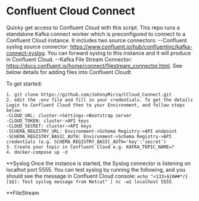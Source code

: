 # Confluent Cloud Connect
Quicky get access to Confluent Cloud with this script. This repo runs a standalone Kafka connect worker which is preconfigured to connect to a Confluent Cloud instance.
It includes two source connectors:
--Confluent syslog source connector: https://www.confluent.io/hub/confluentinc/kafka-connect-syslog. You can forward syslog to this instance and it will produce in Confluent Cloud.
--Kafka File Stream Connector: https://docs.confluent.io/home/connect/filestream_connector.html. See below details for adding files into Confluent Cloudt

To get started:
```
1. git clone https://github.com/JohnnyMirza/CCloud_Connect.git
2. edit the .env file and fill in your credentials. To get the details Login to Confluent Cloud then to your Environment, and follow steps below:
-CLOUD_URL: cluster->Settings->Bootstrap server
-CLOUD_TOKEN: cluster->API keys
-CLOUD_SECRET: cluster->API keys
-SCHEMA_REGISTRY_URL: Environment->Schema Registry->API endpoint
-SCHEMA_REGISTRY_BASIC_AUTH: Environment->Schema Registry->API credentials (e.g. SCHEMA_REGISTRY_BASIC_AUTH='key':'secret')
3. Create your topic in Confluent Cloud e.g. KAFKA_TOPIC_NAME=?
4. docker-compose up -d
```


**Syslog
Once the instance is started, the Syslog connector is listening on localhot port 5555. You can test syslog by running the following, and you should see the message in Confluent Cloud console:
`echo "<133>${0##*/}[$$]: Test syslog message from Netcat" | nc -w1 localhost 5555`

**FileStream
